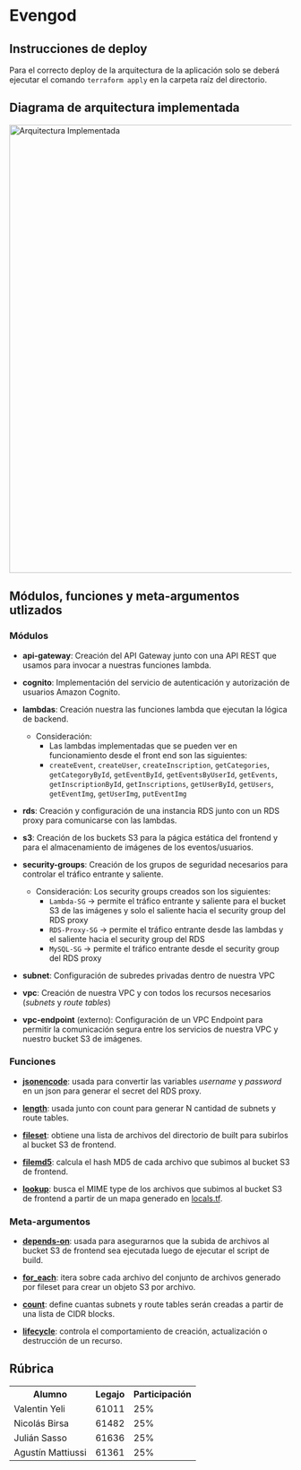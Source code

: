 # Evengod

## Instrucciones de deploy

Para el correcto deploy de la arquitectura de la aplicación solo se deberá ejecutar el comando `terraform apply` en la carpeta raíz del directorio.

## Diagrama de arquitectura implementada

<img src="aquitectura.jpg" alt="Arquitectura Implementada" width="800"/>

## Módulos, funciones y meta-argumentos utlizados

### Módulos

- **api-gateway**: Creación del API Gateway junto con una API REST que usamos para invocar a nuestras funciones lambda.

- **cognito**: Implementación del servicio de autenticación y autorización de usuarios Amazon Cognito.

- **lambdas**: Creación nuestra las funciones lambda que ejecutan la lógica de backend.

  - Consideración:
    - Las lambdas implementadas que se pueden ver en funcionamiento desde el front end son las siguientes:
    - `createEvent`, `createUser`, `createInscription`, `getCategories`, `getCategoryById`, `getEventById`, `getEventsByUserId`, `getEvents`, `getInscriptionById`, `getInscriptions`, `getUserById`, `getUsers`, `getEventImg`, `getUserImg`, `putEventImg`

- **rds**: Creación y configuración de una instancia RDS junto con un RDS proxy para comunicarse con las lambdas.

- **s3**: Creación de los buckets S3 para la págica estática del frontend y para el almacenamiento de imágenes de los eventos/usuarios.

- **security-groups**: Creación de los grupos de seguridad necesarios para controlar el tráfico entrante y saliente.

  - Consideración: Los security groups creados son los siguientes:
    - `Lambda-SG` → permite el tráfico entrante y saliente para el bucket S3 de las imágenes y solo el saliente hacia el security group del RDS proxy
    - `RDS-Proxy-SG` → permite el tráfico entrante desde las lambdas y el saliente hacia el security group del RDS
    - `MySQL-SG` → permite el tráfico entrante desde el security group del RDS proxy

- **subnet**: Configuración de subredes privadas dentro de nuestra VPC

- **vpc**: Creación de nuestra VPC y con todos los recursos necesarios (_subnets_ y _route tables_)

- **vpc-endpoint** (externo): Configuración de un VPC Endpoint para permitir la comunicación segura entre los servicios de nuestra VPC y nuestro bucket S3 de imágenes.

### Funciones

- [**jsonencode**](https://github.com/AgusMattiussi/evengod-iac/blob/main/modules/rds/main.tf): usada para convertir las variables _username_ y _password_ en un json para generar el secret del RDS proxy.

- [**length**](https://github.com/AgusMattiussi/evengod-iac/blob/main/modules/vpc/main.tf): usada junto con count para generar N cantidad de subnets y route tables.

- [**fileset**](https://github.com/AgusMattiussi/evengod-iac/blob/main/main.tf): obtiene una lista de archivos del directorio de built para subirlos al bucket S3 de frontend.

- [**filemd5**](https://github.com/AgusMattiussi/evengod-iac/blob/main/main.tf): calcula el hash MD5 de cada archivo que subimos al bucket S3 de frontend.

- [**lookup**](https://github.com/AgusMattiussi/evengod-iac/blob/main/main.tf): busca el MIME type de los archivos que subimos al bucket S3 de frontend a partir de un mapa generado en [locals.tf](https://github.com/AgusMattiussi/evengod-iac/blob/main/locals.tf).

### Meta-argumentos

- [**depends-on**](https://github.com/AgusMattiussi/evengod-iac/blob/main/main.tf): usada para asegurarnos que la subida de archivos al bucket S3 de frontend sea ejecutada luego de ejecutar el script de build.

- [**for_each**](https://github.com/AgusMattiussi/evengod-iac/blob/main/main.tf): itera sobre cada archivo del conjunto de archivos generado por fileset para crear un objeto S3 por archivo.

- [**count**](https://github.com/AgusMattiussi/evengod-iac/blob/main/modules/vpc/main.tf): define cuantas subnets y route tables serán creadas a partir de una lista de CIDR blocks.

- [**lifecycle**](https://github.com/AgusMattiussi/evengod-iac/blob/main/modules/api-gateway/main.tf): controla el comportamiento de creación, actualización o destrucción de un recurso.

## Rúbrica

<table>
    <tr>
        <th>Alumno</th>
        <th>Legajo</th>
        <th>Participación</th>
    </tr>
    <tr>
        <td>Valentin Yeli</td>
        <td>61011</td>
        <td>25%</td>
    </tr>
    <tr>
        <td>Nicolás Birsa</td>
        <td>61482</td>
        <td>25%</td>
    </tr>
    <tr>
        <td>Julián Sasso</td>
        <td>61636</td>
        <td>25%</td>
    </tr>
    <tr>
        <td>Agustín Mattiussi</td>
        <td>61361</td>
        <td>25%</td>
    </tr>
</table>
